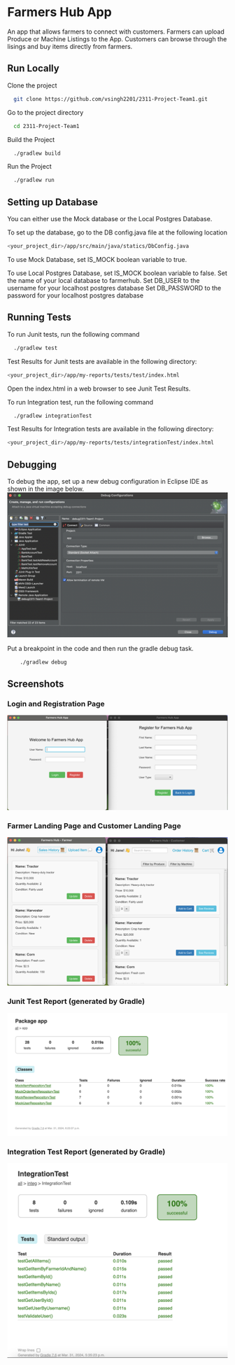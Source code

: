 # Farmers Hub App

An app that allows farmers to connect with customers. Farmers can upload Produce or Machine Listings to the App. Customers can browse through the lisings and buy items directly from farmers.

## Run Locally

Clone the project

```bash
  git clone https://github.com/vsingh2201/2311-Project-Team1.git
```

Go to the project directory

```bash
  cd 2311-Project-Team1
```

Build the Project

```bash
  ./gradlew build
```

Run the Project

```bash
  ./gradlew run
```

## Setting up Database

You can either use the Mock database or the Local Postgres Database.

To set up the database, go to the DB config.java file at the following location

```bash
<your_project_dir>/app/src/main/java/statics/DbConfig.java
```

To use Mock Database, set IS_MOCK boolean variable to true.

To use Local Postgres Database, set IS_MOCK boolean variable to false.
Set the name of your local database to farmerhub.
Set DB_USER to the username for your localhost postgres database
Set DB_PASSWORD to the password for your localhost postgres database

## Running Tests

To run Junit tests, run the following command

```bash
  ./gradlew test
```

Test Results for Junit tests are available in the following directory:

```bash
<your_project_dir>/app/my-reports/tests/test/index.html
```

Open the index.html in a web browser to see Junit Test Results.

To run Integration test, run the following command

```bash
  ./gradlew integrationTest
```

Test Results for Integration tests are available in the following directory:

```bash
<your_project_dir>/app/my-reports/tests/integrationTest/index.html
```

## Debugging

To debug the app, set up a new debug configuration in Eclipse IDE as shown in the image below.
![App Screenshot](https://github.com/vsingh2201/2311-Project-Team1/blob/main/app/src/main/resources/images/DebugConfiguration.png?raw=true)

Put a breakpoint in the code and then run the gradle debug task.

```bash
    ./gradlew debug
```

## Screenshots

### Login and Registration Page

![App Screenshot](https://github.com/vsingh2201/2311-Project-Team1/blob/main/app/src/main/resources/images/LoginAndRegistrationPage.png?raw=true)

### Farmer Landing Page and Customer Landing Page

![App Screenshot](https://github.com/vsingh2201/2311-Project-Team1/blob/main/app/src/main/resources/images/FarmerAndCustomerPage.png?raw=true)

### Junit Test Report (generated by Gradle)

![App Screenshot](https://github.com/vsingh2201/2311-Project-Team1/blob/main/app/src/main/resources/images/JunitTestsReport.png?raw=true)

### Integration Test Report (generated by Gradle)

![App Screenshot](https://github.com/vsingh2201/2311-Project-Team1/blob/main/app/src/main/resources/images/IntegrationTestsReport.png?raw=true)
